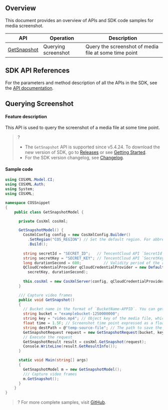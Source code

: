 ## Overview

This document provides an overview of APIs and SDK code samples for media screenshot.

| API | Operation |  Description |
| ------------------------------------------------------------ | ------------------ | ---------------------------------- |
|   [GetSnapshot](https://intl.cloud.tencent.com/document/product/436/46912)     |  Querying screenshot	 |   Query the screenshot of media file at some time point     |

## SDK API References

For the parameters and method description of all the APIs in the SDK, see the [API documentation](https://cos-dotnet-sdk-doc-1253960454.file.myqcloud.com/).

## Querying Screenshot

#### Feature description

This API is used to query the screenshot of a media file at some time point.

>?
> - The `GetSnapshot` API is supported since v5.4.24. To download the new version of SDK, go to [Releases](https://github.com/tencentyun/qcloud-sdk-dotnet/releases) or see [Getting Started](https://intl.cloud.tencent.com/document/product/436/30594).
> - For the SDK version changelog, see [Changelog](https://github.com/tencentyun/qcloud-sdk-dotnet/blob/master/CHANGELOG.md).
> 


#### Sample code

[//]: #	".cssg-snippet-GetSnapshotModel"

```cs
using COSXML.Model.CI;
using COSXML.Auth;
using System;
using COSXML;

namespace COSSnippet
{
    public class GetSnapshotModel {

      private CosXml cosXml;

      GetSnapshotModel() {
        CosXmlConfig config = new CosXmlConfig.Builder()
          .SetRegion("COS_REGION") // Set the default region. For abbreviations of COS regions, visit https://intl.cloud.tencent.com/document/product/436/6224.
          .Build();
        
        string secretId = "SECRET_ID";   // TencentCloud API `SecretId`. For more information on how to get it, visit https://console.cloud.tencent.com/cam/capi.
        string secretKey = "SECRET_KEY"; // TencentCloud API `SecretKey`. For more information on how to get it, visit https://console.cloud.tencent.com/cam/capi.
        long durationSecond = 600;          // Validity period of the request signature in seconds
        QCloudCredentialProvider qCloudCredentialProvider = new DefaultQCloudCredentialProvider(secretId, 
          secretKey, durationSecond);
        
        this.cosXml = new CosXmlServer(config, qCloudCredentialProvider);
      }

      /// Capture video frames
      public void GetSnapshot()
      {
        // Bucket name in the format of `BucketName-APPID`. You can get the `APPID` by referring to https://console.cloud.tencent.com/developer.
        string bucket = "examplebucket-1250000000";
        string key = "video.mp4"; // Object key of the media file, which should be replaced with the actual object key of the media file existing in the bucket
        float time = 1.5F; // Screenshot time point expressed as a floating point number
        string destPath = @"temp-source-file"; // The path to save the screenshot file, which needs to be replaced with a local specific path, such as "/usr/local/"
        GetSnapshotRequest request = new GetSnapshotRequest(bucket, key, time, destPath);
        // Execute the request
        GetSnapshotResult result = cosXml.GetSnapshot(request);
        Console.WriteLine(result.GetResultInfo());
      }

      static void Main(string[] args)
      {
        GetSnapshotModel m = new GetSnapshotModel();
        /// Capture video frames
        m.GetSnapshot();
      }
    }
}
```

>? For more complete samples, visit [GitHub](https://github.com/tencentyun/cos-snippets/blob/master/dotnet/dist/GetSnapshot.cs).
>

